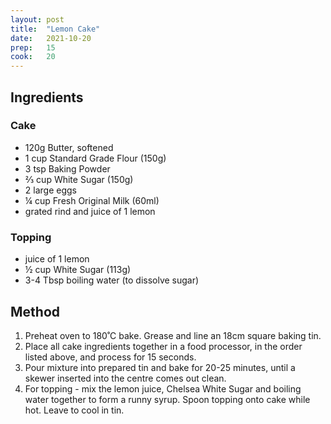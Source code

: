 ```yaml
---
layout: post
title:  "Lemon Cake"
date:   2021-10-20
prep:   15
cook:   20
---
```


## Ingredients

### Cake

- 120g Butter, softened
- 1 cup Standard Grade Flour (150g)
- 3 tsp Baking Powder
- ⅔ cup White Sugar (150g)
- 2 large eggs
- ¼ cup Fresh Original Milk (60ml)
- grated rind and juice of 1 lemon

### Topping

- juice of 1 lemon
- ½ cup White Sugar (113g)
- 3-4 Tbsp boiling water (to dissolve sugar)

## Method

1. Preheat oven to 180˚C bake. Grease and line an 18cm square baking tin.
2. Place all cake ingredients together in a food processor, in the order listed above, and process for 15 seconds.
3. Pour mixture into prepared tin and bake for 20-25 minutes, until a skewer inserted into the centre comes out clean.
4. For topping - mix the lemon juice, Chelsea White Sugar and boiling water together to form a runny syrup. Spoon topping onto cake while hot. Leave to cool in tin.
